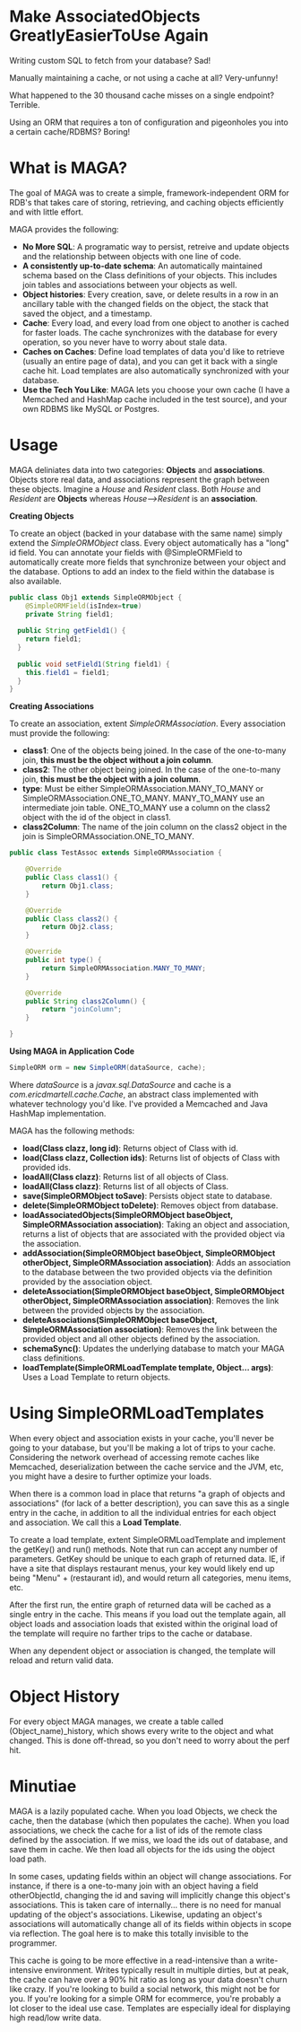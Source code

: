 # Make AssociatedObjects GreatlyEasierToUse Again

Writing custom SQL to fetch from your database?  Sad!

Manually maintaining a cache, or not using a cache at all?  Very-unfunny!

What happened to the 30 thousand cache misses on a single endpoint?  Terrible.

Using an ORM that requires a ton of configuration and pigeonholes you into a certain cache/RDBMS?  Boring!


# What is MAGA?

The goal of MAGA was to create a simple, framework-independent ORM for RDB's that takes care of storing, retrieving, and caching objects efficiently and with little effort.

MAGA provides the following:

* **No More SQL**: A programatic way to persist, retreive and update objects and the relationship between objects with one line of code.
* **A consistently up-to-date schema**: An automatically maintained schema based on the Class definitions of your objects.  This includes join tables and associations between your objects as well.
* **Object histories**: Every creation, save, or delete results in a row in an ancillary table with the changed fields on the object, the stack that saved the object, and a timestamp.
* **Cache**: Every load, and every load from one object to another is cached for faster loads.  The cache synchronizes with the database for every operation, so you never have to worry about stale data.
* **Caches on Caches**: Define load templates of data you'd like to retrieve (usually an entire page of data), and you can get it back with a single cache hit.  Load templates are also automatically synchronized with your database.
* **Use the Tech You Like**: MAGA lets you choose your own cache (I have a Memcached and HashMap cache included in the test source), and your own RDBMS like MySQL or Postgres.


# Usage

MAGA deliniates data into two categories:  **Objects** and **associations**.  Objects store real data, and associations represent the graph between these objects.  Imagine a *House* and *Resident* class.  Both *House* and *Resident* are **Objects** whereas *House-->Resident* is an **association**.

**Creating Objects**

To create an object (backed in your database with the same name) simply extend the *SimpleORMObject* class.  Every object automatically has a "long" id field.  You can annotate your fields with @SimpleORMField to automatically create more fields that synchronize between your object and the database.  Options to add an index to the field within the database is also available.

```java
public class Obj1 extends SimpleORMObject {
	@SimpleORMField(isIndex=true)
	private String field1;
  
  public String getField1() {
    return field1;
  }
  
  public void setField1(String field1) {
    this.field1 = field1;
  }
}

```


**Creating Associations**

To create an association, extent *SimpleORMAssociation*.  Every association must provide the following:

* **class1**: One of the objects being joined.  In the case of the one-to-many join, **this must be the object without a join column**.
* **class2**: The other object being joined.  In the case of the one-to-many join, **this must be the object with a join column**.
* **type**: Must be either SimpleORMAssociation.MANY_TO_MANY or SimpleORMAssociation.ONE_TO_MANY.  MANY_TO_MANY use an intermediate join table.  ONE_TO_MANY use a column on the class2 object with the id of the object in class1.
* **class2Column**:  The name of the join column on the class2 object in the join is SimpleORMAssociation.ONE_TO_MANY.

```java
public class TestAssoc extends SimpleORMAssociation {

	@Override
	public Class class1() {
		return Obj1.class;
	}

	@Override
	public Class class2() {
		return Obj2.class;
	}

	@Override
	public int type() {
		return SimpleORMAssociation.MANY_TO_MANY;
	}

	@Override
	public String class2Column() {
		return "joinColumn";
	}

}
```
**Using MAGA in Application Code**

```java
SimpleORM orm = new SimpleORM(dataSource, cache);
```
Where *dataSource* is a *javax.sql.DataSource* and cache is a *com.ericdmartell.cache.Cache*, an abstract class implemented with whatever technology you'd like.  I've provided a Memcached and Java HashMap implementation.

MAGA has the following methods:
* **load(Class clazz, long id)**: Returns object of Class with id.
* **load(Class clazz, Collection<Long> ids)**: Returns list of objects of Class with provided ids.
* **loadAll(Class clazz)**: Returns list of all objects of Class.
* **loadAll(Class clazz)**: Returns list of all objects of Class.
* **save(SimpleORMObject toSave)**: Persists object state to database.
* **delete(SimpleORMObject toDelete)**: Removes object from database.
* **loadAssociatedObjects(SimpleORMObject baseObject, SimpleORMAssociation association)**: Taking an object and association, returns a list of objects that are associated with the provided object via the association.
* **addAssociation(SimpleORMObject baseObject, SimpleORMObject otherObject, SimpleORMAssociation association)**: Adds an association to the database between the two provided objects via the definition provided by the association object.
* **deleteAssociation(SimpleORMObject baseObject, SimpleORMObject otherObject, SimpleORMAssociation association)**: Removes the link between the provided objects by the association.
* **deleteAssociations(SimpleORMObject baseObject, SimpleORMAssociation association)**: Removes the link between the provided object and all other objects defined by the association.
* **schemaSync()**:  Updates the underlying database to match your MAGA class definitions.
* **loadTemplate(SimpleORMLoadTemplate template, Object... args)**: Uses a Load Template to return objects.

# Using SimpleORMLoadTemplates
When every object and association exists in your cache, you'll never be going to your database, but you'll be making a lot of trips to your cache.  Considering the network overhead of accessing remote caches like Memcached, deserialization between the cache service and the JVM, etc, you might have a desire to further optimize your loads.

When there is a common load in place that returns "a graph of objects and associations" (for lack of a better description), you can save this as a single entry in the cache, in addition to all the individual entries for each object and association.  We call this a **Load Template**.

To create a load template, extent SimpleORMLoadTemplate and implement the getKey() and run() methods.  Note that run can accept any number of parameters.  GetKey should be unique to each graph of returned data.  IE, if have a site that displays restaurant menus, your key would likely end up being "Menu" + (restaurant id), and would return all categories, menu items, etc.

After the first run, the entire graph of returned data will be cached as a single entry in the cache.  This means if you load out the template again, all object loads and association loads that existed within the original load of the template will require no farther trips to the cache or database.

When any dependent object or association is changed, the template will reload and return valid data.

# Object History

For every object MAGA manages, we create a table called (Object_name)_history, which shows every write to the object and what changed.  This is done off-thread, so you don't need to worry about the perf hit.


# Minutiae

MAGA is a lazily populated cache.  When you load Objects, we check the cache, then the database (which then populates the cache).  When you load associations, we check the cache for a list of ids of the remote class defined by the association.  If we miss, we load the ids out of database, and save them in cache.  We then load all objects for the ids using the object load path.

In some cases, updating fields within an object will change associations.  For instance, if there is a one-to-many join with an object having a field otherObjectId, changing the id and saving will implicitly change this object's associations.  This is taken care of internally... there is no need for manual updating of the object's associations.  Likewise, updating an object's associations will automatically change all of its fields within objects in scope via reflection.  The goal here is to make this totally invisible to the programmer.

This cache is going to be more effective in a read-intensive than a write-intensive environment.  Writes typically result in multiple dirties, but at peak, the cache can have over a 90% hit ratio as long as your data doesn't churn like crazy.  If you're looking to build a social network, this might not be for you.  If you're looking for a simple ORM for ecommerce, you're probably a lot closer to the ideal use case.  Templates are especially ideal for displaying high read/low write data.
